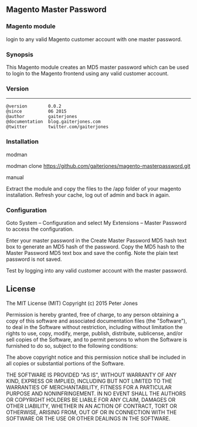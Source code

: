 ## Magento Master Password

### Magento module
login to any valid Magento customer account with one master password. 


### Synopsis
This Magento module creates an MD5 master password which can be used to login to the Magento frontend using any valid customer account.


### Version
***
	@version		0.0.2
	@since			06 2015
	@author			gaiterjones
	@documentation	blog.gaiterjones.com
	@twitter		twitter.com/gaiterjones
	
### Installation

modman

modman clone https://github.com/gaiterjones/magento-masterpassword.git

manual

Extract the module and copy the files to the /app folder of your magento installation. Refresh your cache, log out of admin and back in again.

### Configuration

Goto System – Configuration and select My Extensions – Master Password to access the configuration.

Enter your master password in the Create Master Password MD5 hash text box to generate an MD5 hash of
the password. Copy the MD5 hash to the Master Password MD5 text box and save the config. Note the plain
text password is not saved.

Test by logging into any valid customer account with the master password.
	



## License

The MIT License (MIT)
Copyright (c) 2015 Peter Jones

Permission is hereby granted, free of charge, to any person obtaining a copy of this software and associated documentation files (the "Software"), to deal in the Software without restriction, including without limitation the rights to use, copy, modify, merge, publish, distribute, sublicense, and/or sell copies of the Software, and to permit persons to whom the Software is furnished to do so, subject to the following conditions:

The above copyright notice and this permission notice shall be included in all copies or substantial portions of the Software.

THE SOFTWARE IS PROVIDED "AS IS", WITHOUT WARRANTY OF ANY KIND, EXPRESS OR IMPLIED, INCLUDING BUT NOT LIMITED TO THE WARRANTIES OF MERCHANTABILITY, FITNESS FOR A PARTICULAR PURPOSE AND NONINFRINGEMENT. IN NO EVENT SHALL THE AUTHORS OR COPYRIGHT HOLDERS BE LIABLE FOR ANY CLAIM, DAMAGES OR OTHER LIABILITY, WHETHER IN AN ACTION OF CONTRACT, TORT OR OTHERWISE, ARISING FROM, OUT OF OR IN CONNECTION WITH THE SOFTWARE OR THE USE OR OTHER DEALINGS IN THE SOFTWARE.